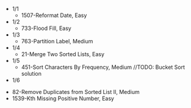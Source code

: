 * 1/1
  - 1507-Reformat Date, Easy
* 1/2
  - 733-Flood Fill, Easy
* 1/3
  - 763-Partition Label, Medium
* 1/4
  - 21-Merge Two Sorted Lists, Easy
* 1/5
  - 451-Sort Characters By Frequency, Medium //TODO: Bucket Sort solution
* 1/6
 - 82-Remove Duplicates from Sorted List II, Medium
 - 1539-Kth Missing Positive Number, Easy
